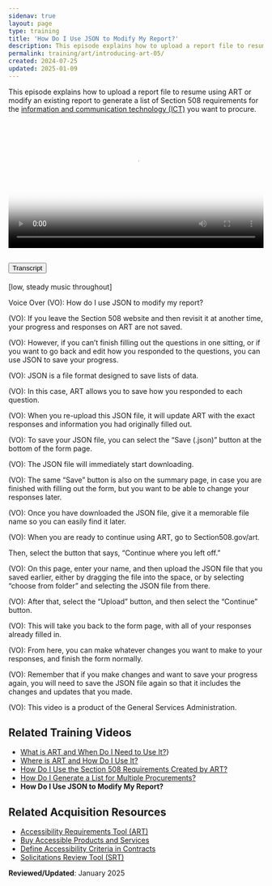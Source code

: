 ```yaml
---
sidenav: true
layout: page
type: training
title: 'How Do I Use JSON to Modify My Report?'
description: This episode explains how to upload a report file to resume using ART or modify an existing report to generate a list of Section 508 requirements for the information and communication technology (ICT) you want to procure.
permalink: training/art/introducing-art-05/
created: 2024-07-25
updated: 2025-01-09
---
```

This episode explains how to upload a report file to resume using ART or modify an existing report to generate a list of Section 508 requirements for the [information and communication technology (ICT)][6] you want to procure.

<video controls="controls" poster="{{site.baseurl}}/assets/images/thumbnails/training-art-poster-05.jpg" data-vscid="3qesx4ovd" style="width:100%" class="border-base radius-lg border-0px"><source src="https://assets.section508.gov/assets/videos/art-introduction-05-oc.mp4" type="video/mp4" /></video>

<div class="usa-accordion usa-accordion--bordered">
  <h2 class="usa-accordion__heading">
    <button type="button" class="usa-accordion__button" aria-expanded="false" aria-controls="a1">Transcript</button>
  </h2>
  <div id="a1" class="usa-accordion__content usa-prose">
    <p>[low, steady music throughout]</p>
    <p>Voice Over (VO): How do I use JSON to modify my report?</p>
    <p>(VO): If you leave the Section 508 website and then revisit it at another time, your progress and responses on ART are not saved.</p>
    <p>(VO): However, if you can’t finish filling out the questions in one sitting, or if you want to go back and edit how you responded to the questions, you can use JSON to save your progress.</p>
    <p>(VO): JSON is a file format designed to save lists of data.</p>
    <p>(VO): In this case, ART allows you to save how you responded to each question.</p>
    <p>(VO): When you re-upload this JSON file, it will update ART with the exact responses and information you had originally filled out.</p>
    <p>(VO): To save your JSON file, you can select the “Save (.json)” button at the bottom of the form page.</p>
    <p>(VO): The JSON file will immediately start downloading.</p>
    <p>(VO): The same “Save” button is also on the summary page, in case you are finished with filling out the form, but you want to be able to change your responses later.</p>
    <p>(VO): Once you have downloaded the JSON file, give it a memorable file name so you can easily find it later.</p>
    <p>(VO): When you are ready to continue using ART, go to Section508.gov/art.</p>
    Then, select the button that says, “Continue where you left off.”</p>
    <p>(VO): On this page, enter your name, and then upload the JSON file that you saved earlier, either by dragging the file into the space, or by selecting “choose from folder” and selecting the JSON file from there.</p>
    <p>(VO): After that, select the “Upload” button, and then select the “Continue” button.</p>
    <p>(VO): This will take you back to the form page, with all of your responses already filled in.</p>
    <p>(VO): From here, you can make whatever changes you want to make to your responses, and finish the form normally.</p>
    <p>(VO): Remember that if you make changes and want to save your progress again, you will need to save the JSON file again so that it includes the changes and updates that you made.</p>
    <p>(VO): This video is a product of the General Services Administration.</p>
  </div>
</div>

## Related Training Videos

* [What is ART and When Do I Need to Use It?][5]}
* [Where is ART and How Do I Use It?][2]
* [How Do I Use the Section 508 Requirements Created by ART?][3]
* [How Do I Generate a List for Multiple Procurements?][4]
* **How Do I Use JSON to Modify My Report?**

## Related Acquisition Resources

  * [Accessibility Requirements Tool (ART)][7]
  * [Buy Accessible Products and Services][8]
  * [Define Accessibility Criteria in Contracts][9]
  * [Solicitations Review Tool (SRT)][10]

**Reviewed/Updated**: January 2025

[1]: {{site.baseurl}}/training/art/introducing-art-01/
[2]: {{site.baseurl}}/training/art/introducing-art-02/
[3]: {{site.baseurl}}/training/art/introducing-art-03/
[4]: {{site.baseurl}}/training/art/introducing-art-04/
[5]: {{site.baseurl}}/training/art/introducing-art-05/
[6]: {{site.baseurl}}/tools/glossary/#ict
[7]: {{site.baseurl}}/art/
[8]: {{site.baseurl}}/buy/
[9]: {{site.baseurl}}/buy/define-accessibility-criteria/
[10]: {{site.baseurl}}/buy/solicitation-review-tool/